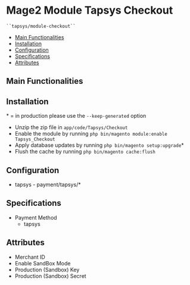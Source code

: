 # Mage2 Module Tapsys Checkout

    ``tapsys/module-checkout``

 - [Main Functionalities](#markdown-header-main-functionalities)
 - [Installation](#markdown-header-installation)
 - [Configuration](#markdown-header-configuration)
 - [Specifications](#markdown-header-specifications)
 - [Attributes](#markdown-header-attributes)


## Main Functionalities


## Installation
\* = in production please use the `--keep-generated` option

 - Unzip the zip file in `app/code/Tapsys/Checkout`
 - Enable the module by running `php bin/magento module:enable Tapsys_Checkout`
 - Apply database updates by running `php bin/magento setup:upgrade`\*
 - Flush the cache by running `php bin/magento cache:flush`

## Configuration

 - tapsys - payment/tapsys/*


## Specifications

 - Payment Method
	- tapsys


## Attributes

 - Merchant ID
 - Enable SandBox Mode
 - Production (Sandbox) Key
 - Production (Sandbox) Secret

